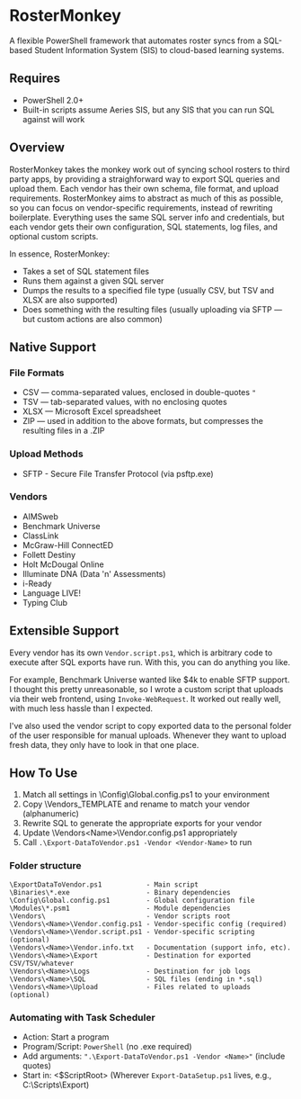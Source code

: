 # RosterMonkey

A flexible PowerShell framework that automates roster syncs from a SQL-based Student Information System (SIS) to cloud-based learning systems.

## Requires

* PowerShell 2.0+
* Built-in scripts assume Aeries SIS, but any SIS that you can run SQL against will work

## Overview

RosterMonkey takes the monkey work out of syncing school rosters to third party apps, by providing a straighforward way to export SQL queries and upload them. Each vendor has their own schema, file format, and upload requirements. RosterMonkey aims to abstract as much of this as possible, so you can focus on vendor-specific requirements, instead of rewriting boilerplate. Everything uses the same SQL server info and credentials, but each vendor gets their own configuration, SQL statements, log files, and optional custom scripts. 

In essence, RosterMonkey:

* Takes a set of SQL statement files
* Runs them against a given SQL server
* Dumps the results to a specified file type (usually CSV, but TSV and XLSX are also supported)
* Does something with the resulting files (usually uploading via SFTP — but custom actions are also common)

## Native Support

### File Formats

* CSV — comma-separated values, enclosed in double-quotes `"`
* TSV — tab-separated values, with no enclosing quotes
* XLSX — Microsoft Excel spreadsheet
* ZIP — used in addition to the above formats, but compresses the resulting files in a .ZIP

### Upload Methods

* SFTP - Secure File Transfer Protocol (via psftp.exe)

### Vendors

* AIMSweb
* Benchmark Universe
* ClassLink
* McGraw-Hill ConnectED
* Follett Destiny
* Holt McDougal Online
* Illuminate DNA (Data 'n' Assessments)
* i-Ready
* Language LIVE!
* Typing Club

## Extensible Support

Every vendor has its own `Vendor.script.ps1`, which is arbitrary code to execute after SQL exports have run. With this, you can do anything you like.

For example, Benchmark Universe wanted like $4k to enable SFTP support. I thought this pretty unreasonable, so I wrote a custom script that uploads via their web frontend, using `Invoke-WebRequest`. It worked out really well, with much less hassle than I expected.

I've also used the vendor script to copy exported data to the personal folder of the user responsible for manual uploads. Whenever they want to upload fresh data, they only have to look in that one place.

## How To Use

1. Match all settings in \Config\Global.config.ps1 to your environment
1. Copy \Vendors\_TEMPLATE and rename to match your vendor (alphanumeric)
1. Rewrite SQL to generate the appropriate exports for your vendor
1. Update \Vendors\<Name>\Vendor.config.ps1 appropriately
1. Call `.\Export-DataToVendor.ps1 -Vendor <Vendor-Name>` to run

### Folder structure

```
\ExportDataToVendor.ps1           - Main script
\Binaries\*.exe                   - Binary dependencies
\Config\Global.config.ps1         - Global configuration file
\Modules\*.psm1                   - Module dependencies
\Vendors\                         - Vendor scripts root
\Vendors\<Name>\Vendor.config.ps1 - Vendor-specific config (required)
\Vendors\<Name>\Vendor.script.ps1 - Vendor-specific scripting (optional)
\Vendors\<Name>\Vendor.info.txt   - Documentation (support info, etc).
\Vendors\<Name>\Export            - Destination for exported CSV/TSV/whatever
\Vendors\<Name>\Logs              - Destination for job logs
\Vendors\<Name>\SQL               - SQL files (ending in *.sql)
\Vendors\<Name>\Upload            - Files related to uploads (optional)
```

### Automating with Task Scheduler
- Action: Start a program
- Program/Script: `PowerShell` (no .exe required)
- Add arguments: `".\Export-DataToVendor.ps1 -Vendor <Name>"` (include quotes)
- Start in: <$ScriptRoot>
	(Wherever `Export-DataSetup.ps1` lives, e.g., C:\Scripts\Export)